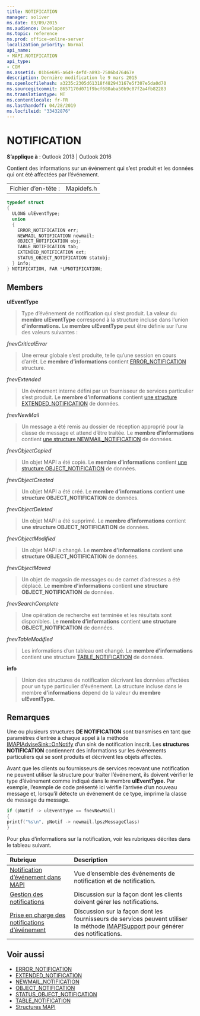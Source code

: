 ```yaml
---
title: NOTIFICATION
manager: soliver
ms.date: 03/09/2015
ms.audience: Developer
ms.topic: reference
ms.prod: office-online-server
localization_priority: Normal
api_name:
- MAPI.NOTIFICATION
api_type:
- COM
ms.assetid: 01b6e695-a649-4efd-a893-7586b476467e
description: Dernière modification le 9 mars 2015
ms.openlocfilehash: a3235c2305d61318f482943167e5f307e5da0d70
ms.sourcegitcommit: 8657170d071f9bcf680aba50b9c07f2a4fb82283
ms.translationtype: MT
ms.contentlocale: fr-FR
ms.lasthandoff: 04/28/2019
ms.locfileid: "33432876"
---
```

# <a name="notification"></a>NOTIFICATION
 
**S’applique à** : Outlook 2013 | Outlook 2016 
  
Contient des informations sur un événement qui s’est produit et les données qui ont été affectées par l’événement.
  
|||
|:-----|:-----|
|Fichier d’en-tête :  <br/> |Mapidefs.h  <br/> |
   
```cpp
typedef struct
{
  ULONG ulEventType;
  union
  {
    ERROR_NOTIFICATION err;
    NEWMAIL_NOTIFICATION newmail;
    OBJECT_NOTIFICATION obj;
    TABLE_NOTIFICATION tab;
    EXTENDED_NOTIFICATION ext;
    STATUS_OBJECT_NOTIFICATION statobj;
  } info;
} NOTIFICATION, FAR *LPNOTIFICATION;

```

## <a name="members"></a>Members

**ulEventType**
  
> Type d’événement de notification qui s’est produit. La valeur du **membre ulEventType** correspond à la structure incluse dans l’union **d’informations.** Le **membre ulEventType** peut être définie sur l’une des valeurs suivantes : 
    
 _fnevCriticalError_
  
> Une erreur globale s’est produite, telle qu’une session en cours d’arrêt. Le **membre d’informations** contient [ERROR_NOTIFICATION](error_notification.md) structure. 
    
 _fnevExtended_
  
> Un événement interne défini par un fournisseur de services particulier s’est produit. Le **membre d’informations** contient [une structure EXTENDED_NOTIFICATION](extended_notification.md) de données. 
    
 _fnevNewMail_
  
> Un message a été remis au dossier de réception approprié pour la classe de message et attend d’être traitée. Le **membre d’informations** contient [une structure NEWMAIL_NOTIFICATION](newmail_notification.md) de données. 
    
 _fnevObjectCopied_
  
> Un objet MAPI a été copié. Le **membre d’informations** contient [une structure OBJECT_NOTIFICATION](object_notification.md) de données. 
    
 _fnevObjectCreated_
  
> Un objet MAPI a été créé. Le **membre d’informations** contient **une structure OBJECT_NOTIFICATION** de données. 
    
 _fnevObjectDeleted_
  
> Un objet MAPI a été supprimé. Le **membre d’informations** contient **une structure OBJECT_NOTIFICATION** de données. 
    
 _fnevObjectModified_
  
> Un objet MAPI a changé. Le **membre d’informations** contient **une structure OBJECT_NOTIFICATION** de données. 
    
 _fnevObjectMoved_
  
> Un objet de magasin de messages ou de carnet d’adresses a été déplacé. Le **membre d’informations** contient **une structure OBJECT_NOTIFICATION** de données. 
    
 _fnevSearchComplete_
  
> Une opération de recherche est terminée et les résultats sont disponibles. Le **membre d’informations** contient **une structure OBJECT_NOTIFICATION** de données. 
    
 _fnevTableModified_
  
> Les informations d’un tableau ont changé. Le **membre d’informations** contient une structure [TABLE_NOTIFICATION](table_notification.md) de données. 
    
**info**
  
> Union des structures de notification décrivant les données affectées pour un type particulier d’événement. La structure incluse dans le membre **d’informations** dépend de la valeur du **membre ulEventType.** 
    
## <a name="remarks"></a>Remarques

Une ou plusieurs structures **DE NOTIFICATION** sont transmises en tant que paramètres d’entrée à chaque appel à la méthode [IMAPIAdviseSink::OnNotify](imapiadvisesink-onnotify.md) d’un sink de notification inscrit. Les **structures NOTIFICATION** contiennent des informations sur les événements particuliers qui se sont produits et décrivent les objets affectés. 
  
Avant que les clients ou fournisseurs de services recevant une notification ne peuvent utiliser la structure pour traiter l’événement, ils doivent vérifier le type d’événement comme indiqué dans le membre **ulEventType.** Par exemple, l’exemple de code présenté ici vérifie l’arrivée d’un nouveau message et, lorsqu’il détecte un événement de ce type, imprime la classe de message du message. 
  
```cpp
if (pNotif -> ulEventType == fnevNewMail)
{
printf("%s\n", pNotif -> newmail.lpszMessageClass)
}

```

Pour plus d’informations sur la notification, voir les rubriques décrites dans le tableau suivant.
  
|**Rubrique**|**Description**|
|:-----|:-----|
|[Notification d’événement dans MAPI](event-notification-in-mapi.md) <br/> |Vue d’ensemble des événements de notification et de notification.  <br/> |
|[Gestion des notifications](handling-notifications.md) <br/> |Discussion sur la façon dont les clients doivent gérer les notifications.  <br/> |
|[Prise en charge des notifications d’événement](supporting-event-notification.md) <br/> |Discussion sur la façon dont les fournisseurs de services peuvent utiliser la méthode [IMAPISupport](imapisupportiunknown.md) pour générer des notifications.  <br/> |
   
## <a name="see-also"></a>Voir aussi


- [ERROR_NOTIFICATION](error_notification.md)  
- [EXTENDED_NOTIFICATION](extended_notification.md)  
- [NEWMAIL_NOTIFICATION](newmail_notification.md)  
- [OBJECT_NOTIFICATION](object_notification.md)  
- [STATUS_OBJECT_NOTIFICATION](status_object_notification.md)  
- [TABLE_NOTIFICATION](table_notification.md)
- [Structures MAPI](mapi-structures.md)

